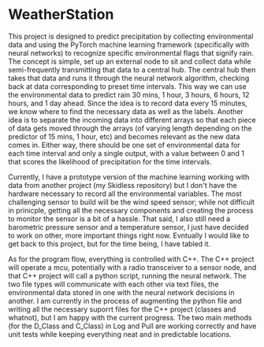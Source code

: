 # WeatherStation
This project is designed to predict precipitation by collecting environmental data and using the PyTorch machine learning framework (specifically with neural networks) to recognize specific environmental flags that signify rain. The concept is simple, set up an external node to sit and collect data while semi-frequently transmitting that data to a central hub. The central hub then takes that data and runs it through the neural network algorithm, checking back at data corresponding to preset time intervals. This way we can use the environmental data to predict rain 30 mins, 1 hour, 3 hours, 6 hours, 12 hours, and 1 day ahead. Since the idea is to record data every 15 minutes, we know where to find the necessary data as well as the labels. Another idea is to separate the incoming data into different arrays so that each piece of data gets moved through the arrays (of varying length depending on the predictor of 15 mins, 1 hour, etc) and becomes relevant as the new data comes in. Either way, there should be one set of environmental data for each time interval and only a single output, with a value between 0 and 1 that scores the likelihood of precipitation for the time intervals.

Currently, I have a prototype version of the machine learning working with data from another project (my Skidless repository) but I don't have the hardware necessary to record all the environmental variables. The most challenging sensor to build will be the wind speed sensor; while not difficult in prinicple, getting all the necessary components and creating the process to monitor the sensor is a bit of a hassle. That said, I also still need a barometric pressure sensor and a temperature sensor, I just have decided to work on other, more important things right now. Evntually I would like to get back to this project, but for the time being, I have tabled it.

As for the program flow, everything is controlled with C++. The C++ project will operate a mcu, potentially with a radio transceiver to a sensor node, and that C++ project will call a python script, running the neural network. The two file types will communicate with each other via text files, the environmental data stored in one with the neural network decisions in another. I am currently in the process of augmenting the python file and writing all the necessary suporrt files for the C++ project (classes and whatnot), but I am happy with the current progress. The two main methods (for the D_Class and C_Class) in Log and Pull are working correctly and have unit tests while keeping everything neat and in predictable locations.
